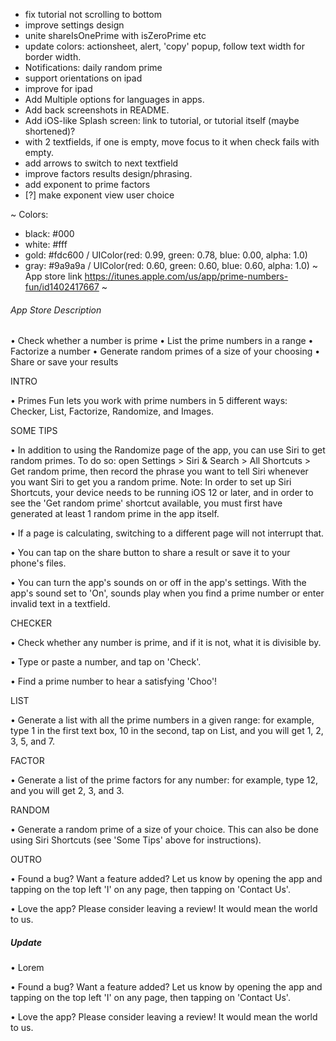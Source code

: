 - fix tutorial not scrolling to bottom
- improve settings design
- unite shareIsOnePrime with isZeroPrime etc
- update colors: actionsheet, alert, 'copy' popup, follow text width for border width.
- Notifications: daily random prime
- support orientations on ipad
- improve for ipad
- Add Multiple options for languages in apps.
- Add back screenshots in README.
- Add iOS-like Splash screen: link to tutorial, or tutorial itself (maybe shortened)?
- with 2 textfields, if one is empty, move focus to it when check fails with empty.
- add arrows to switch to next textfield
- improve factors results design/phrasing.
- add exponent to prime factors
- [?] make exponent view user choice

~
Colors:
- black: #000
- white: #fff
- gold: #fdc600 / UIColor(red: 0.99, green: 0.78, blue: 0.00, alpha: 1.0)
- gray: #9a9a9a / UIColor(red: 0.60, green: 0.60, blue: 0.60, alpha: 1.0)
~
App store link https://itunes.apple.com/us/app/prime-numbers-fun/id1402417667
~
###### App Store Description
• Check whether a number is prime
• List the prime numbers in a range
• Factorize a number
• Generate random primes of a size of your choosing
• Share or save your results


INTRO

• Primes Fun lets you work with prime numbers in 5 different ways: Checker, List, Factorize, Randomize, and Images.


SOME TIPS

 • In addition to using the Randomize page of the app, you can use Siri to get random primes. To do so: open Settings > Siri & Search > All Shortcuts > Get random prime, then record the phrase you want to tell Siri whenever you want Siri to get you a random prime.
Note: In order to set up Siri Shortcuts, your device needs to be running iOS 12 or later, and in order to see the 'Get random prime' shortcut available, you must first have generated at least 1 random prime in the app itself.

• If a page is calculating, switching to a different page will not interrupt that.

• You can tap on the share button to share a result or save it to your phone's files.

• You can turn the app's sounds on or off in the app's settings. With the app's sound set to 'On', sounds play when you find a prime number or enter invalid text in a textfield.


CHECKER

• Check whether any number is prime, and if it is not, what it is divisible by.

• Type or paste a number, and tap on 'Check'.

• Find a prime number to hear a satisfying 'Choo'!


LIST

• Generate a list with all the prime numbers in a given range: for example, type 1 in the first text box, 10 in the second, tap on List, and you will get 1, 2, 3, 5, and 7.


FACTOR

• Generate a list of the prime factors for any number: for example, type 12, and you will get 2, 3, and 3.


RANDOM

• Generate a random prime of a size of your choice. This can also be done using Siri Shortcuts (see 'Some Tips' above for instructions).


OUTRO

• Found a bug? Want a feature added? Let us know by opening the app and tapping on the top left 'I' on any page, then tapping on 'Contact Us'.

• Love the app? Please consider leaving a review! It would mean the world to us.


##### Update

• Lorem

• Found a bug? Want a feature added? Let us know by opening the app and tapping on the top left 'I' on any page, then tapping on 'Contact Us'.

• Love the app? Please consider leaving a review! It would mean the world to us.